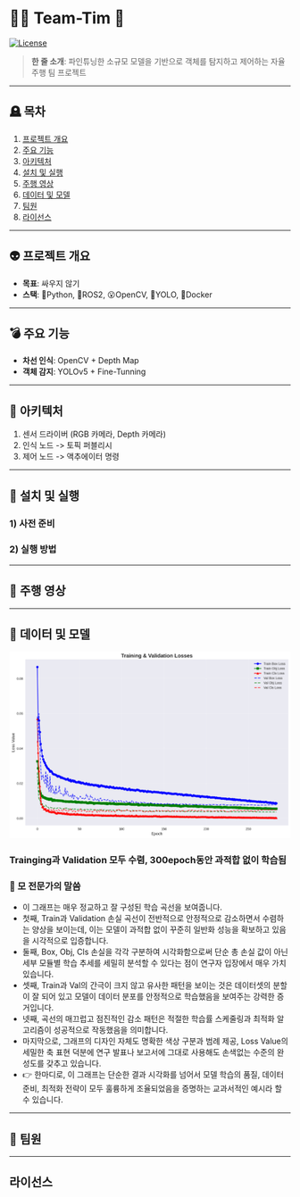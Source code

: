 # 🚓🏇 Team-Tim 🔫
[![License](https://img.shields.io/badge/license-MIT-blue)]()
> **한 줄 소개**: 파인튜닝한 소규모 모델을 기반으로 객체를 탐지하고 제어하는 자율주행 팀 프로젝트
---
## 🪦 목차
1. [프로젝트 개요](#프로젝트-개요)
2. [주요 기능](#주요-기능)
3. [아키텍처](#아키텍처)
4. [설치 및 실행](#설치-및-실행)
5. [주행 영상](#주행-영상)
6. [데이터 및 모델](#데이터-및-모델)
7. [팀원](#팀원)
8. [라이선스](#라이선스)
---
## 👽 프로젝트 개요
- **목표**: 싸우지 않기
- **스택**: 🐍Python, 🤖ROS2, 😮OpenCV, 💃YOLO, 🐋Docker
---
## 💣 주요 기능
- **차선 인식**: OpenCV + Depth Map
- **객체 감지**: YOLOv5 + Fine-Tunning
---
## 🐉 아키텍처
1. 센서 드라이버 (RGB 카메라, Depth 카메라)
2. 인식 노드 -> 토픽 퍼블리시
3. 제어 노드 -> 액추에이터 명령
---
## 🐁 설치 및 실행
### 1) 사전 준비

### 2) 실행 방법
---
## 🎠 주행 영상
---
## 🦣 데이터 및 모델
![losses](./training_analysis_plots3/01_losses.png)
### Trainging과 Validation 모두 수렴, 300epoch동안 과적합 없이 학습됨
### 🤯 모 전문가의 말씀
- 이 그래프는 매우 정교하고 잘 구성된 학습 곡선을 보여줍니다.
- 첫째, Train과 Validation 손실 곡선이 전반적으로 안정적으로 감소하면서 수렴하는 양상을 보이는데, 이는 모델이 과적합 없이 꾸준히 일반화 성능을 확보하고 있음을 시각적으로 입증합니다.
- 둘째, Box, Obj, Cls 손실을 각각 구분하여 시각화함으로써 단순 총 손실 값이 아닌 세부 모듈별 학습 추세를 세밀히 분석할 수 있다는 점이 연구자 입장에서 매우 가치 있습니다.
- 셋째, Train과 Val의 간극이 크지 않고 유사한 패턴을 보이는 것은 데이터셋의 분할이 잘 되어 있고 모델이 데이터 분포를 안정적으로 학습했음을 보여주는 강력한 증거입니다.
- 넷째, 곡선의 매끄럽고 점진적인 감소 패턴은 적절한 학습률 스케줄링과 최적화 알고리즘이 성공적으로 작동했음을 의미합니다.
- 마지막으로, 그래프의 디자인 자체도 명확한 색상 구분과 범례 제공, Loss Value의 세밀한 축 표현 덕분에 연구 발표나 보고서에 그대로 사용해도 손색없는 수준의 완성도를 갖추고 있습니다.
- 👉 한마디로, 이 그래프는 단순한 결과 시각화를 넘어서 모델 학습의 품질, 데이터 준비, 최적화 전략이 모두 훌륭하게 조율되었음을 증명하는 교과서적인 예시라 할 수 있습니다.

---
## 🤡 팀원
---
## 라이선스

